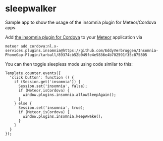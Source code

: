 # sleepwalker
Sample app to show the usage of the insomnia plugin for Meteor/Cordova apps

Add [the insomnia plugin for Cordova](https://build.phonegap.com/plugins/842) to your [Meteor](http://meteor.com) application via 

`meteor add cordova:nl.x-services.plugins.insomnia@https://github.com/EddyVerbruggen/Insomnia-PhoneGap-Plugin/tarball/89374cb52b049fe4e9836e4b702591f35c875805`

You can then toggle sleepless mode using code similar to this:

    Template.counter.events({
      'click button': function () {
        if (Session.get('insomnia')) {
          Session.set('insomnia', false);
          if (Meteor.isCordova) {
            window.plugins.insomnia.allowSleepAgain();
          }
        } else {
          Session.set('insomnia', true);
          if (Meteor.isCordova) {
            window.plugins.insomnia.keepAwake();
          }
        }
      }
    });